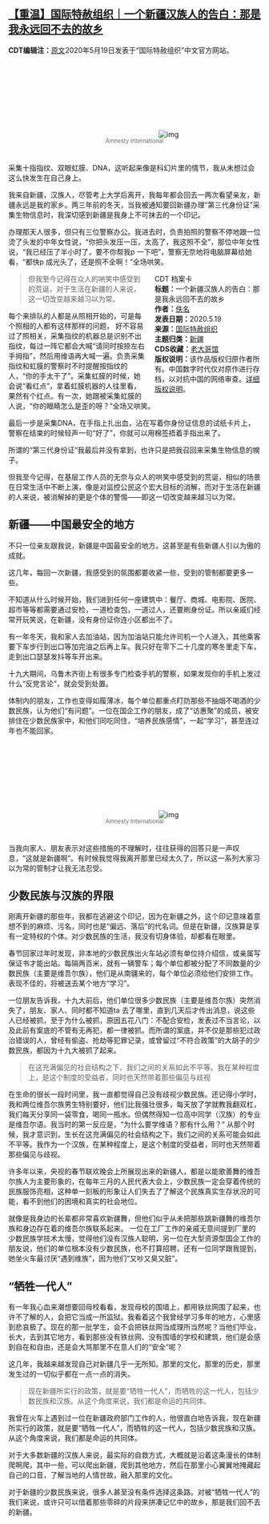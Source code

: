 <!--1734838531000-->
[【重温】国际特赦组织｜一个新疆汉族人的告白：那是我永远回不去的故乡](https://chinadigitaltimes.net/chinese/664109.html)
------

<p><strong>CDT编辑注：</strong><a href="https://zh.amnesty.org/content-type/more-resources/news/han-chinese-in-xinjiang/" title="原文">原文</a>2020年5月19日发表于“国际特赦组织”中文官方网站。</p><p><img decoding="async" src="data:image/svg+xml,%3Csvg%20xmlns='http://www.w3.org/2000/svg'%20viewBox='0%200%200%200'%3E%3C/svg%3E" alt="img" data-lazy-src="https://chinadigitaltimes.net/chinese/files/2021/03/post-664109-605f95fc612a5.png"><noscript><img decoding="async" src="https://chinadigitaltimes.net/chinese/files/2021/03/post-664109-605f95fc612a5.png" alt="img"></noscript></p><span style="font-size: 0.8em;color: #666;display: block;text-align: center;margin-bottom:32px; margin-top: -20px;line-height:22px;">Amnesty International</span><p>采集十指指纹、双眼虹膜、DNA，这听起来像是科幻片里的情节，我从未想过会这么快发生在自己身上。</p><p>我来自新疆，汉族人，尽管考上大学后离开，我每年都会回去一两次看望亲友，新疆永远是我的家乡。两三年前的冬天，当我被通知要回新疆办理“第三代身份证”采集生物信息时，我深切感到新疆是我身上不可抹去的一个印记。</p><p>办理那天人很多，但只有三位警察办公。我进去时，负责拍照的警察不停地跟一位烫了头发的中年女性说，“你把头发压一压，太高了，我这照不全”，那位中年女性说，“我已经压了半小时了，要不你帮我p 一下吧”，警察无奈地将电脑屏幕给她看，“都快p 成光头了，还是照不全啊！”全场哄笑。</p><div style="width:42%;float:right;padding-left:20px"><div class="su-spoiler su-spoiler-style-fancy su-spoiler-icon-chevron-circle" data-scroll-offset="0" data-anchor-in-url="no"><div class="su-spoiler-title" tabindex="0" role="button"><span class="su-spoiler-icon"></span>CDT 档案卡</div><div class="su-spoiler-content su-u-clearfix su-u-trim"><strong>标题：</strong>一个新疆汉族人的告白：那是我永远回不去的故乡<br><strong>作者：</strong><a href="https://chinadigitaltimes.net/space/大赦国际" target="_blank">佚名</a><br><strong>发表日期：</strong>2020.5.19<br><strong>来源：</strong><a href="https://zh.amnesty.org/content-type/more-resources/news/han-chinese-in-xinjiang/" target="_blank">国际特赦组织</a><br><strong>主题归类：</strong><a href="https://chinadigitaltimes.net/space/新疆" target="_blank">新疆</a><br><strong>CDS收藏：</strong><a href="https://chinadigitaltimes.net/space/%E8%80%81%E5%A4%A7%E5%93%A5%E9%A6%86" target="_blank" rel="noopener">老大哥馆</a><br><strong>版权说明：</strong>该作品版权归原作者所有。中国数字时代仅对原作进行存档，以对抗中国的网络审查。<a href="https://chinadigitaltimes.net/chinese/copyright">详细版权说明</a>。</div></div></div><blockquote><p>但我至今记得在众人的哄笑中感受到的荒诞，对于生活在新疆的人来说，这一切改变越来越习以为常。</p></blockquote><p>每个来排队的人都是从照相开始的，可是每个照相的人都有这样那样的问题， 好不容易过了照相关，采集指纹的机器总是识别不出指纹，每过一阵它都会大喊“请同时按捺左右手拇指”，然后用维语再大喊一遍。负责采集指纹和虹膜的警察时不时提醒按指纹的人，“你的手太干了”。采集虹膜的时候，她会说“看红点”，拿着虹膜机器的人往里看，果然有个红点。有一次，她跟被采集虹膜的人说，“你的眼睛怎么是歪的呀？”全场又哄笑。</p><p>最后一步是采集DNA，在手指上扎出血，沾在写着你身份证信息的试纸卡片上，警察在结束的时候轻声一句“好了”，你就可以用棉签捂着手指出来了。</p><p>所谓的“第三代身份证“我最后并没有拿到，也许只是把我召回来采集生物信息的幌子。</p><p>但我至今记得，在基层工作人员的无奈与众人的哄笑中感受到的荒诞，相似的场景在日常生活中不断上演，像是对监控公民这个宏大目标的消解，而对于生活在新疆的人来说，被消解掉的更是个体的警惕——即这一切改变越来越习以为常。</p><h2>新疆——中国最安全的地方</h2><p>不只一位亲友跟我说，新疆是中国最安全的地方。这甚至是有些新疆人引以为傲的成就。</p><p>这几年，每回一次新疆，我感受到的氛围都要收紧一些，受到的管制都要更多一些。</p><p>不知道从什么时候开始，我们进到任何一座建筑中：餐厅、商城、电影院、医院、超市等等都需要通过安检，一道检查包，一道过人，还要刷身份证。所以亲戚们经常开玩笑说，在新疆，没有身份证你连小区都出不了。</p><p>有一年冬天，我和家人去加油站，因为加油站只能允许司机一个人进入，其他乘客要下车步行到出口等加完油之后再上车。我只好在零下二十几度的寒冬里走下车，走到出口瑟瑟发抖等车开出来。</p><p>十九大期间，乌鲁木齐街上有很多专门检查手机的警察，如果发现你的手机上发过什么“反党言论”，就会受到处置。</p><p>体制内的朋友，工作也变得如履薄冰，每个单位都重点盯防那些不抽烟不喝酒的少数民族，认为他们“有问题”。一位在国企工作的朋友，成了“访惠聚”的成员，被安排住在少数民族家中，和他们同吃同住，“培养民族感情”，一起“学习”，甚至连过年也不能回家。</p><p><img decoding="async" src="data:image/svg+xml,%3Csvg%20xmlns='http://www.w3.org/2000/svg'%20viewBox='0%200%200%200'%3E%3C/svg%3E" alt="img" data-lazy-src="https://chinadigitaltimes.net/chinese/files/2021/03/post-664109-605f95fc77628."><noscript><img decoding="async" src="https://chinadigitaltimes.net/chinese/files/2021/03/post-664109-605f95fc77628." alt="img"></noscript></p><span style="font-size: 0.8em;color: #666;display: block;text-align: center;margin-bottom:32px; margin-top: -20px;line-height:22px;">Amnesty International</span><p>当我向家人、朋友表示对这些措施的不理解时，往往获得的回答只是一声叹息，“这就是新疆啊”。有时候我觉得我离开那里已经太久了，所以这一系列大家习以为常的管制才让我无法忍受。</p><h2>少数民族与汉族的界限</h2><p>刚离开新疆的那些年，我都在逃避这个印记，因为在新疆之外，这个印记意味着意想不到的麻烦、污名，同时也是“偏远、落后”的代名词。但是在新疆，汉族算是享有一定特权的个体。对少数民族的生活，我没有切身体验，却都看在眼里。</p><p>春节回家过年时发现，非本地的少数民族出火车站必须有单位持介绍信，或亲属写保证书才能出站。每隔两百米，就有一辆警车；每个单位都被分配了不同数量的少数民族（主要是维吾尔族），他们是从南疆来的，每个单位必须给他们安排工作。表现不佳的，将被送去某个地方“学习”。</p><p>一位朋友告诉我，十九大前后，他们单位很多少数民族（主要是维吾尔族）突然消失了，朋友、家人、同时都不知道ta 去了哪里，直到几天后才传出消息，说这些人已经被抓，至于为什么被抓，原因五花八门：不配合安检，发表过不当言论，以及此前有案底的不管有无再犯，都一律被抓。而所谓的案底，并不仅是那些犯过政治错误的人，曾经有偷盗、抢劫等犯罪记录，或曾留过“不符合政策”的大胡子的少数民族，都因为十九大被抓了起来。</p><blockquote><p>在这充满偏见的社会结构之下，我们之间的关系如此不平等。我在某种程度上，是这个制度的受益者，同时也天然带着那些偏见与歧视</p></blockquote><p>在生命的很长一段时间里，我一直都觉得自己没有歧视少数民族。还记得小学时，我和两位维吾尔族男生特别要好，他们比我强壮很多，每天放了学就教我翻双杠，我们每天分享同一袋零食，喝同一瓶水。但偶然得知一位高中同学（汉族）的专业是维吾尔语。我当时的第一反应是，“为什么要学维语？那有什么用？” 从那个时候，我才意识到，生长在这充满偏见的社会结构之下，我们之间的关系可能会如此不平等。我作为一个汉族，在某种程度上，是这个制度的受益者，同时也天然带着那些偏见与歧视。</p><p>许多年以来，央视的春节联欢晚会上所展现出来的新疆人，都是以能歌善舞的维吾尔族人为主要形象的，在每年三月的人民代表大会上，少数民族一定会穿着传统的民族服饰亮相，这种单一刻板的形象让人们失去了了解这个民族真实生存状况的可能，看不到他们的困境和真实的社会地位。</p><p>就像是我身边的长辈都非常喜欢新疆舞，但他们似乎从未把那些跳新疆舞的维吾尔族和身边存在着的维吾尔族联系起来。 一位在工厂工作的亲戚无意间提到厂里的少数民族学技术太慢，觉得他们没有汉族人聪明，另一位在大型资源型国企工作的朋友说，他们的单位根本没有少数民族，也不打算招聘，还有一位同学跟我提到，她坐火车最讨厌“遇到维族”，因为他们“又吵又臭又脏”。</p><h2>“牺牲一代人”</h2><p>有一年我心血来潮想要回母校看看，发现母校的围墙上，都用铁丝网围了起来，也许不了解的人，会把它当成一所监狱。我看着这个我曾经学习多年的地方，心里感到悲哀极了。现在的那一批学生，会不会把铁丝网当成理所当然呢？当他们毕业，长大，去到其它地方，看到那些没有铁丝网、没有围墙的学校和建筑，他们是会感到自在和自由，还是会大骂那里不在意人们的“安全”呢？</p><p>这几年，我越来越发现自己对新疆几乎一无所知。那里的文化，那里的历史，那里发生过的一切似乎都在一点一点的消失。</p><blockquote><p>现在新疆所实行的政策，就是要“牺牲一代人”，而牺牲的这一代人，包括少数民族和汉族。从这个角度来说，我们都是命运的共同体。</p></blockquote><p>我曾在火车上遇到过一位在新疆政府部门工作的人，他很直白地告诉我，现在新疆所实行的政策，就是要“牺牲一代人”，而牺牲的这一代人，包括少数民族和汉族。从这个角度来说，我们都是命运的共同体。</p><p>对于大多数新疆的汉族人来说，最实际的自救方式，大概就是沿着这条漫长的体制爬啊爬，其中一些，可以爬出新疆，爬到其他地方，然后在那里小心翼翼地掩藏起自己的口音，了解当地的人情世故，融入那里的文化。</p><p>对于新疆的少数民族来说，很多人甚至没有条件选择这条路。对被“牺牲一代人”的我们来说，或许只可以借着那些零碎的片段来拼凑记忆中的故乡，那是我们回不去的新疆。</p><div class="addtoany_share_save_container addtoany_content addtoany_content_bottom"><div class="a2a_kit a2a_kit_size_32 addtoany_list" data-a2a-url="https://chinadigitaltimes.net/chinese/664109.html" data-a2a-title="【重温】国际特赦组织｜一个新疆汉族人的告白：那是我永远回不去的故乡"><a class="a2a_button_facebook" href="https://www.addtoany.com/add_to/facebook?linkurl=https%3A%2F%2Fchinadigitaltimes.net%2Fchinese%2F664109.html&amp;linkname=%E3%80%90%E9%87%8D%E6%B8%A9%E3%80%91%E5%9B%BD%E9%99%85%E7%89%B9%E8%B5%A6%E7%BB%84%E7%BB%87%EF%BD%9C%E4%B8%80%E4%B8%AA%E6%96%B0%E7%96%86%E6%B1%89%E6%97%8F%E4%BA%BA%E7%9A%84%E5%91%8A%E7%99%BD%EF%BC%9A%E9%82%A3%E6%98%AF%E6%88%91%E6%B0%B8%E8%BF%9C%E5%9B%9E%E4%B8%8D%E5%8E%BB%E7%9A%84%E6%95%85%E4%B9%A1" title="Facebook" rel="nofollow noopener" target="_blank"></a><a class="a2a_button_twitter" href="https://www.addtoany.com/add_to/twitter?linkurl=https%3A%2F%2Fchinadigitaltimes.net%2Fchinese%2F664109.html&amp;linkname=%E3%80%90%E9%87%8D%E6%B8%A9%E3%80%91%E5%9B%BD%E9%99%85%E7%89%B9%E8%B5%A6%E7%BB%84%E7%BB%87%EF%BD%9C%E4%B8%80%E4%B8%AA%E6%96%B0%E7%96%86%E6%B1%89%E6%97%8F%E4%BA%BA%E7%9A%84%E5%91%8A%E7%99%BD%EF%BC%9A%E9%82%A3%E6%98%AF%E6%88%91%E6%B0%B8%E8%BF%9C%E5%9B%9E%E4%B8%8D%E5%8E%BB%E7%9A%84%E6%95%85%E4%B9%A1" title="Twitter" rel="nofollow noopener" target="_blank"></a><a class="a2a_button_telegram" href="https://www.addtoany.com/add_to/telegram?linkurl=https%3A%2F%2Fchinadigitaltimes.net%2Fchinese%2F664109.html&amp;linkname=%E3%80%90%E9%87%8D%E6%B8%A9%E3%80%91%E5%9B%BD%E9%99%85%E7%89%B9%E8%B5%A6%E7%BB%84%E7%BB%87%EF%BD%9C%E4%B8%80%E4%B8%AA%E6%96%B0%E7%96%86%E6%B1%89%E6%97%8F%E4%BA%BA%E7%9A%84%E5%91%8A%E7%99%BD%EF%BC%9A%E9%82%A3%E6%98%AF%E6%88%91%E6%B0%B8%E8%BF%9C%E5%9B%9E%E4%B8%8D%E5%8E%BB%E7%9A%84%E6%95%85%E4%B9%A1" title="Telegram" rel="nofollow noopener" target="_blank"></a><a class="a2a_button_reddit" href="https://www.addtoany.com/add_to/reddit?linkurl=https%3A%2F%2Fchinadigitaltimes.net%2Fchinese%2F664109.html&amp;linkname=%E3%80%90%E9%87%8D%E6%B8%A9%E3%80%91%E5%9B%BD%E9%99%85%E7%89%B9%E8%B5%A6%E7%BB%84%E7%BB%87%EF%BD%9C%E4%B8%80%E4%B8%AA%E6%96%B0%E7%96%86%E6%B1%89%E6%97%8F%E4%BA%BA%E7%9A%84%E5%91%8A%E7%99%BD%EF%BC%9A%E9%82%A3%E6%98%AF%E6%88%91%E6%B0%B8%E8%BF%9C%E5%9B%9E%E4%B8%8D%E5%8E%BB%E7%9A%84%E6%95%85%E4%B9%A1" title="Reddit" rel="nofollow noopener" target="_blank"></a><a class="a2a_button_whatsapp" href="https://www.addtoany.com/add_to/whatsapp?linkurl=https%3A%2F%2Fchinadigitaltimes.net%2Fchinese%2F664109.html&amp;linkname=%E3%80%90%E9%87%8D%E6%B8%A9%E3%80%91%E5%9B%BD%E9%99%85%E7%89%B9%E8%B5%A6%E7%BB%84%E7%BB%87%EF%BD%9C%E4%B8%80%E4%B8%AA%E6%96%B0%E7%96%86%E6%B1%89%E6%97%8F%E4%BA%BA%E7%9A%84%E5%91%8A%E7%99%BD%EF%BC%9A%E9%82%A3%E6%98%AF%E6%88%91%E6%B0%B8%E8%BF%9C%E5%9B%9E%E4%B8%8D%E5%8E%BB%E7%9A%84%E6%95%85%E4%B9%A1" title="WhatsApp" rel="nofollow noopener" target="_blank"></a><a class="a2a_button_email" href="https://www.addtoany.com/add_to/email?linkurl=https%3A%2F%2Fchinadigitaltimes.net%2Fchinese%2F664109.html&amp;linkname=%E3%80%90%E9%87%8D%E6%B8%A9%E3%80%91%E5%9B%BD%E9%99%85%E7%89%B9%E8%B5%A6%E7%BB%84%E7%BB%87%EF%BD%9C%E4%B8%80%E4%B8%AA%E6%96%B0%E7%96%86%E6%B1%89%E6%97%8F%E4%BA%BA%E7%9A%84%E5%91%8A%E7%99%BD%EF%BC%9A%E9%82%A3%E6%98%AF%E6%88%91%E6%B0%B8%E8%BF%9C%E5%9B%9E%E4%B8%8D%E5%8E%BB%E7%9A%84%E6%95%85%E4%B9%A1" title="Email" rel="nofollow noopener" target="_blank"></a><a class="a2a_button_copy_link" href="https://www.addtoany.com/add_to/copy_link?linkurl=https%3A%2F%2Fchinadigitaltimes.net%2Fchinese%2F664109.html&amp;linkname=%E3%80%90%E9%87%8D%E6%B8%A9%E3%80%91%E5%9B%BD%E9%99%85%E7%89%B9%E8%B5%A6%E7%BB%84%E7%BB%87%EF%BD%9C%E4%B8%80%E4%B8%AA%E6%96%B0%E7%96%86%E6%B1%89%E6%97%8F%E4%BA%BA%E7%9A%84%E5%91%8A%E7%99%BD%EF%BC%9A%E9%82%A3%E6%98%AF%E6%88%91%E6%B0%B8%E8%BF%9C%E5%9B%9E%E4%B8%8D%E5%8E%BB%E7%9A%84%E6%95%85%E4%B9%A1" title="Copy Link" rel="nofollow noopener" target="_blank"></a><a class="a2a_dd addtoany_share_save addtoany_share" href="https://www.addtoany.com/share"></a></div></div>
